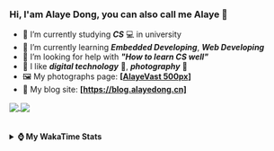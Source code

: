 ### Hi, **I'am Alaye Dong**, you can also call me **Alaye** 👋

- 📖 I’m currently studying ***CS*** 💻 in university
- 🌱 I’m currently learning ***Embedded Developing***, ***Web Developing***
- 🤔 I’m looking for help with ***"How to learn CS well"***
- 🤩 I like ***digital technology*** 📱, ***photography*** 📸
- 🖼️ My photographs page: **[[AlayeVast 500px](https://500px.com.cn/AlayeVast)]**
- 📰 My blog site: **[https://blog.alayedong.cn]**

<!--
[![Alaye's GitHub stats](https://github-readme-stats.vercel.app/api?username=Alaye-Dong&custom_title=Alaye%20Dong`s%20GitHub%20stats&show_icons=true&rank_icon=percentile&theme=transparent&include_all_commits=true&count_private=true)](https://github.com/anuraghazra/github-readme-stats) 
[![Top Langs](https://github-readme-stats.vercel.app/api/top-langs/?username=Alaye-Dong\&layout=compact&theme=transparent)](https://github.com/anuraghazra/github-readme-stats)
-->
<a href="https://github.com/anuraghazra/github-readme-stats">
  <img height=200 align="center" src="https://github-readme-stats.vercel.app/api?username=Alaye-Dong&custom_title=Alaye%20Dong`s%20GitHub%20stats&show_icons=true&rank_icon=percentile&theme=transparent&include_all_commits=true&count_private=true" />
</a>
<a href="https://github.com/anuraghazra/convoychat">
  <img height=200 align="center" src="https://github-readme-stats.vercel.app/api/top-langs/?username=Alaye-Dong&layout=compact&theme=transparent&include_all_commits=true&count_private=true&langs_count=8&card_width=300" />
</a>

<br />
<br />

<div style="display:none"> 
  <img src="https://visitor-badge.laobi.icu/badge?page_id=Alaye-Dong.Alaye-Dong"/>
</div>
<br />

<details>	
  <summary><b> ⌚ My WakaTime Stats </b></summary>

<br />

<!--START_SECTION:waka-->
![Code Time](http://img.shields.io/badge/Code%20Time-393%20hrs%2014%20mins-blue)

![Profile Views](http://img.shields.io/badge/Profile%20Views-4-blue)

![Lines of code](https://img.shields.io/badge/From%20Hello%20World%20I%27ve%20Written-816.6%20thousand%20lines%20of%20code-blue)

**🐱 My GitHub Data** 

> 📦 85.5 kB Used in GitHub's Storage 
 > 
> 🏆 24 Contributions in the Year 2025
 > 
> 🚫 Not Opted to Hire
 > 
> 📜 21 Public Repositories 
 > 
> 🔑 5 Private Repositories 
 > 
**I'm a Night 🦉** 

```text
🌞 Morning                82 commits          ██░░░░░░░░░░░░░░░░░░░░░░░   06.25 % 
🌆 Daytime                414 commits         ████████░░░░░░░░░░░░░░░░░   31.53 % 
🌃 Evening                546 commits         ██████████░░░░░░░░░░░░░░░   41.58 % 
🌙 Night                  271 commits         █████░░░░░░░░░░░░░░░░░░░░   20.64 % 
```
📅 **I'm Most Productive on Sunday** 

```text
Monday                   218 commits         ████░░░░░░░░░░░░░░░░░░░░░   16.60 % 
Tuesday                  153 commits         ███░░░░░░░░░░░░░░░░░░░░░░   11.65 % 
Wednesday                157 commits         ███░░░░░░░░░░░░░░░░░░░░░░   11.96 % 
Thursday                 223 commits         ████░░░░░░░░░░░░░░░░░░░░░   16.98 % 
Friday                   175 commits         ███░░░░░░░░░░░░░░░░░░░░░░   13.33 % 
Saturday                 157 commits         ███░░░░░░░░░░░░░░░░░░░░░░   11.96 % 
Sunday                   230 commits         ████░░░░░░░░░░░░░░░░░░░░░   17.52 % 
```


📊 **This Week I Spent My Time On** 

```text
💬 Programming Languages: 
Python                   5 hrs 47 mins       █████████░░░░░░░░░░░░░░░░   35.72 % 
Vue.js                   5 hrs 41 mins       █████████░░░░░░░░░░░░░░░░   35.12 % 
TypeScript               1 hr 43 mins        ███░░░░░░░░░░░░░░░░░░░░░░   10.65 % 
JavaScript               46 mins             █░░░░░░░░░░░░░░░░░░░░░░░░   04.74 % 
Prisma                   22 mins             █░░░░░░░░░░░░░░░░░░░░░░░░   02.29 % 

🔥 Editors: 
VS Code                  9 hrs 23 mins       ██████████████░░░░░░░░░░░   57.87 % 
PyCharm                  6 hrs 22 mins       ██████████░░░░░░░░░░░░░░░   39.27 % 
IntelliJ IDEA            27 mins             █░░░░░░░░░░░░░░░░░░░░░░░░   02.86 % 

🐱‍💻 Projects: 
meaimos                  7 hrs 50 mins       ████████████░░░░░░░░░░░░░   48.34 % 
python_admin             2 hrs 46 mins       ████░░░░░░░░░░░░░░░░░░░░░   17.08 % 
Class0219                1 hr 23 mins        ██░░░░░░░░░░░░░░░░░░░░░░░   08.55 % 
JXUT-BST-IO-VitePress-For1 hr 1 min          ██░░░░░░░░░░░░░░░░░░░░░░░   06.33 % 
Djackets                 55 mins             █░░░░░░░░░░░░░░░░░░░░░░░░   05.73 % 
```

**I Mostly Code in C** 

```text
TypeScript               6 repos             █████░░░░░░░░░░░░░░░░░░░░   20.69 % 
JavaScript               3 repos             ███░░░░░░░░░░░░░░░░░░░░░░   10.34 % 
C++                      3 repos             ███░░░░░░░░░░░░░░░░░░░░░░   10.34 % 
Java                     2 repos             ██░░░░░░░░░░░░░░░░░░░░░░░   06.90 % 
CSS                      1 repo              █░░░░░░░░░░░░░░░░░░░░░░░░   03.45 % 
```



**Timeline**

![Lines of Code chart](https://raw.githubusercontent.com/Alaye-Dong/Alaye-Dong/main/assets/bar_graph.png)


 Last Updated on 23/02/2025 18:42:52 UTC
<!--END_SECTION:waka-->

</details>
